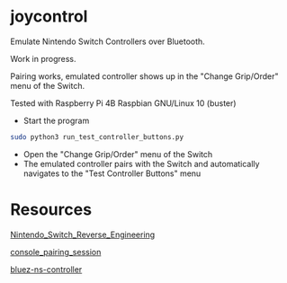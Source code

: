 # joycontrol
Emulate Nintendo Switch Controllers over Bluetooth.

Work in progress.

Pairing works, emulated controller shows up in the "Change Grip/Order" menu of the Switch.

Tested with Raspberry Pi 4B Raspbian GNU/Linux 10 (buster)

- Start the program
```bash
sudo python3 run_test_controller_buttons.py
```
- Open the "Change Grip/Order" menu of the Switch
- The emulated controller pairs with the Switch and automatically navigates to the "Test Controller Buttons" menu




# Resources

[Nintendo_Switch_Reverse_Engineering](https://github.com/dekuNukem/Nintendo_Switch_Reverse_Engineering)

[console_pairing_session](https://github.com/timmeh87/switchnotes/blob/master/console_pairing_session)

[bluez-ns-controller](https://github.com/mumumusuc/bluez-ns-controller)
